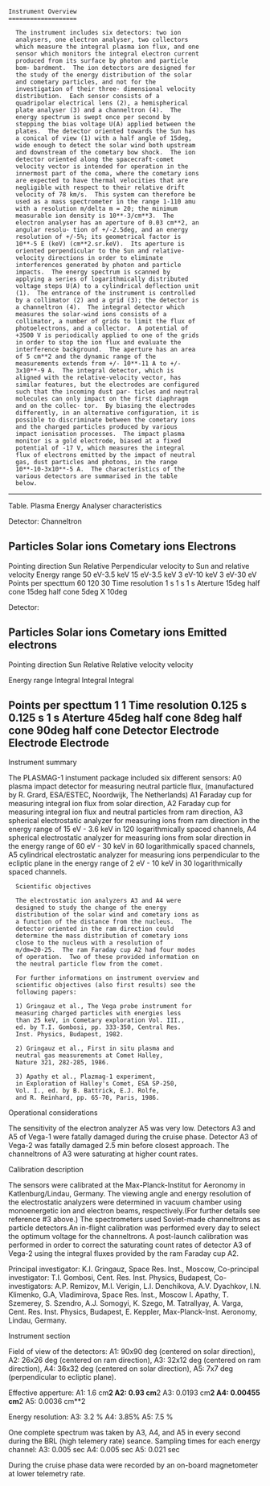
 
    Instrument Overview
    ===================
 
      The instrument includes six detectors: two ion
      analysers, one electron analyser, two collectors
      which measure the integral plasma ion flux, and one
      sensor which monitors the integral electron current
      produced from its surface by photon and particle
      bom- bardment.  The ion detectors are designed for
      the study of the energy distribution of the solar
      and cometary particles, and not for the
      investigation of their three- dimensional velocity
      distribution.  Each sensor consists of a
      quadripolar electrical lens (2), a hemispherical
      plate analyser (3) and a channeltron (4).  The
      energy spectrum is swept once per second by
      stepping the bias voltage U(A) applied between the
      plates.  The detector oriented towards the Sun has
      a conical of view (1) with a half angle of 15deg,
      wide enough to detect the solar wind both upstream
      and downstream of the cometary bow shock.  The ion
      detector oriented along the spacecraft-comet
      velocity vector is intended for operation in the
      innermost part of the coma, where the cometary ions
      are expected to have thermal velocities that are
      negligible with respect to their relative drift
      velocity of 78 km/s.  This system can therefore be
      used as a mass spectrometer in the range 1-110 amu
      with a resolution m/delta m = 20; the minimum
      measurable ion density is 10**-3/cm**3.  The
      electron analyser has an aperture of 0.03 cm**2, an
      angular resolu- tion of +/-2.5deg, and an energy
      resolution of +/-5%; its geometrical factor is
      10**-5 E (keV) (cm**2.sr.keV).  Its aperture is
      oriented perpendicular to the Sun and relative-
      velocity directions in order to eliminate
      interferences generated by photon and particle
      impacts.  The energy spectrum is scanned by
      applying a series of logarithmically distributed
      voltage steps U(A) to a cylindrical deflection unit
      (1).  The entrance of the instrument is controlled
      by a collimator (2) and a grid (3); the detector is
      a channeltron (4).  The integral detector which
      measures the solar-wind ions consists of a
      collimator, a number of grids to limit the flux of
      photoelectrons, and a collector.  A potential of
      +3500 V is periodically applied to one of the grids
      in order to stop the ion flux and evaluate the
      interference background.  The aperture has an area
      of 5 cm**2 and the dynamic range of the
      measurements extends from +/- 10**-11 A to +/-
      3x10**-9 A.  The integral detector, which is
      aligned with the relative-velocity vector, has
      similar features, but the electrodes are configured
      such that the incoming dust par- ticles and neutral
      molecules can only impact on the first diaphragm
      and on the collec- tor.  By biasing the electrodes
      differently, in an alternative configuration, it is
      possible to discriminate between the cometary ions
      and the charged particles produced by various
      impact ionisation processes.  The impact plasma
      monitor is a gold electrode, biased at a fixed
      potential of -17 V, which measures the integral
      flux of electrons emitted by the impact of neutral
      gas, dust particles and photons, in the range
      10**-10-3x10**-5 A.  The characteristics of the
      various detectors are summarised in the table
      below.
 
 
 --------------------------------------------------------------------------
 Table. Plasma Energy Analyser characteristics
 
Detector: Channeltron
 
 Particles            Solar ions        Cometary ions  Electrons
 ---------------------------------------------------------------------
 Pointing direction   Sun               Relative        Perpendicular
                                        velocity        to Sun and relative
                                                        velocity
 Energy range         50 eV-3.5 keV     15 eV-3.5 keV   3 eV-10 keV
                                                        3 eV-30 eV
 Points per specttum  60                120             30
 Time resolution      1 s               1 s             1 s
 Aterture             15deg half cone   15deg half cone 5deg X 10deg
 
 
Detector:
 
 Particles	     Solar ions       Cometary ions   Emitted electrons
 ---------------------------------------------------------------------
 Pointing direction   Sun             Relative        Relative
                                      velocity        velocity
 
 Energy range         Integral        Integral        Integral
 
 Points per specttum  1               1
 Time resolution      0.125 s         0.125 s         1 s
 Aterture             45deg half cone 8deg half cone  90deg half cone
 Detector             Electrode       Electrode       Electrode
 ----------------------------------------------------------------------
 
 Instrument summary
 
 The PLASMAG-1 instument package included six different sensors:
 A0 plasma impact detector for measuring neutral particle flux,
    (manufactured by R. Grard, ESA/ESTEC, Noordwijk, The Netherlands)
 A1 Faraday cup for measuring integral ion flux from solar direction,
 A2 Faraday cup for measuring integral ion flux and neutral particles
    from ram direction,
 A3 spherical electrostatic analyzer for measuring ions from ram
    direction in the energy range of 15 eV - 3.6 keV in 120
    logarithmically spaced channels,
 A4 spherical electrostatic analyzer for measuring ions from solar
    direction in the energy range of 60 eV - 30 keV in 60
    logarithmically spaced channels,
 A5 cylindrical electrostatic analyzer for measuring ions perpendicular
    to the ecliptic plane in the energy range of 2 eV - 10 keV in
    30 logarithmically spaced channels.
 
 
      Scientific objectives
 
      The electrostatic ion analyzers A3 and A4 were
      designed to study the change of the energy
      distribution of the solar wind and cometary ions as
      a function of the distance from the nucleus.  The
      detector oriented in the ram direction could
      determine the mass distribution of cometary ions
      close to the nucleus with a resolution of
      m/dm=20-25.  The ram Faraday cup A2 had four modes
      of operation.  Two of these provided information on
      the neutral particle flow from the comet.
 
      For further informations on instrument overview and
      scientific objectives (also first results) see the
      following papers:
 
      1) Gringauz et al., The Vega probe instrument for
      measuring charged particles with energies less
      than 25 keV, in Cometary exploration Vol. III.,
      ed. by T.I. Gombosi, pp. 333-350, Central Res.
      Inst. Physics, Budapest, 1982.
 
      2) Gringauz et al., First in situ plasma and
      neutral gas measurements at Comet Halley,
      Nature 321, 282-285, 1986.
 
      3) Apathy et al., Plazmag-1 experiment,
      in Exploration of Halley's Comet, ESA SP-250,
      Vol. I., ed. by B. Battrick, E.J. Rolfe,
      and R. Reinhard, pp. 65-70, Paris, 1986.
 
 
 Operational considerations
 
 The sensitivity of the electron analyzer A5 was very low.
 Detectors A3 and A5 of Vega-1 were fatally damaged
 during the cruise phase.  Detector A3 of Vega-2 was
 fatally damaged 2.5 min before closest approach.
 The channeltrons of A3 were saturating at higher count rates.
 
 Calibration description
 
 The sensors were calibrated at the Max-Planck-Institut
 for Aeronomy in Katlenburg/Lindau, Germany. The viewing
 angle and energy resolution of the electrostatic analyzers
 were determined in vacuum chamber using monoenergetic
 ion and electron beams, respectively.(For further details
 see reference #3 above.)
 The spectrometers used Soviet-made channeltrons as particle
 detectors.An in-flight calibration was performed every day
 to select the optimum voltage for the channeltrons.
 A post-launch calibration was performed in order to correct
 the saturating count rates of detector A3 of Vega-2 using the
 integral fluxes provided by the ram Faraday cup A2.
 
 Principal investigator:
     K.I. Gringauz, Space Res. Inst., Moscow,
 Co-principal investigator:
     T.I. Gombosi, Cent. Res. Inst. Physics, Budapest,
 Co-investigators:
     A.P. Remizov, M.I. Verigin, L.I. Denchikova, A.V. Dyachkov,
     I.N. Klimenko, G.A, Vladimirova, Space Res. Inst., Moscow
     I. Apathy, T. Szemerey, S. Szendro, A.J. Somogyi, K. Szego,
     M. Tatrallyay, A. Varga, Cent. Res. Inst. Physics, Budapest,
     E. Keppler, Max-Planck-Inst. Aeronomy, Lindau, Germany.
 
 
 
 Instrument section
 
 Field of view of the detectors:
	A1: 90x90 deg (centered on solar direction),
        A2: 26x26 deg (centered on ram direction),
        A3: 32x12 deg (centered on ram direction),
        A4: 36x32 deg (centered on solar direction),
        A5: 7x7 deg (perpendicular to ecliptic plane).
 
 Effective apperture: A1: 1.6 cm**2
                      A2: 0.93  cm**2
                      A3: 0.0193 cm**2
                      A4: 0.00455 cm**2
                      A5: 0.0036  cm**2
 
 Energy resolution:   A3: 3.2 %
                      A4: 3.85%
                      A5: 7.5 %
 
 One complete spectrum was taken by A3, A4, and A5 in every
 second during the BRL (high telemery rate) seance.
 Sampling times for each energy channel:
                      A3: 0.005 sec
                      A4: 0.005 sec
                      A5: 0.021 sec
 
 During the cruise phase data were recorded by an on-board
 magnetometer at lower telemetry rate.
 
 

        